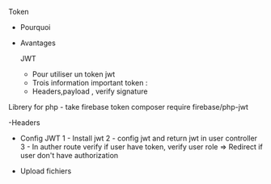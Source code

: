 Token

- Pourquoi
- Avantages

  JWT

  - Pour utiliser un token jwt
  - Trois information important token :
  - Headers,payload , verify signature

Librery for php - take firebase token
composer require firebase/php-jwt

-Headers

- Config JWT
  1 - Install jwt
  2 - config jwt and return jwt in user controller
  3 - In auther route verify if user have token, verify user role => Redirect if user don't have authorization

- Upload fichiers

